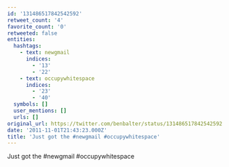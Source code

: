 ```yaml
---
id: '131486517842542592'
retweet_count: '4'
favorite_count: '0'
retweeted: false
entities:
  hashtags:
    - text: newgmail
      indices:
        - '13'
        - '22'
    - text: occupywhitespace
      indices:
        - '23'
        - '40'
  symbols: []
  user_mentions: []
  urls: []
original_url: https://twitter.com/benbalter/status/131486517842542592
date: '2011-11-01T21:43:23.000Z'
title: 'Just got the #newgmail #occupywhitespace'
---
```


Just got the #newgmail #occupywhitespace